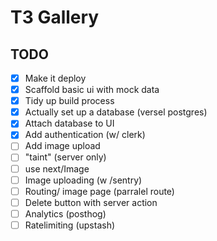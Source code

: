 # T3 Gallery


## TODO

- [x] Make it deploy
- [x] Scaffold basic ui with mock data
- [x] Tidy up build process
- [x] Actually set up a database (versel postgres)
- [x] Attach database to UI  
- [x] Add authentication (w/ clerk)
- [ ] Add image upload
- [ ] "taint" (server only)
- [ ] use next/Image
- [ ] Image uploading (w /sentry)
- [ ] Routing/ image page (parralel route)
- [ ] Delete button with server action
- [ ] Analytics (posthog)
- [ ] Ratelimiting (upstash)